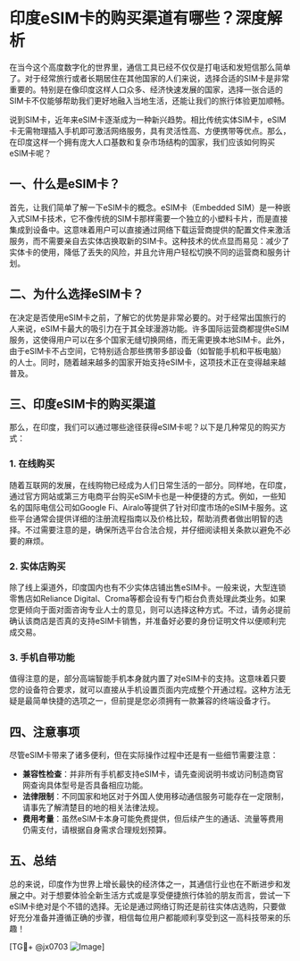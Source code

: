 # 印度eSIM卡的购买渠道有哪些？深度解析

在当今这个高度数字化的世界里，通信工具已经不仅仅是打电话和发短信那么简单了。对于经常旅行或者长期居住在其他国家的人们来说，选择合适的SIM卡是非常重要的。特别是在像印度这样人口众多、经济快速发展的国家，选择一张合适的SIM卡不仅能够帮助我们更好地融入当地生活，还能让我们的旅行体验更加顺畅。

说到SIM卡，近年来eSIM卡逐渐成为一种新兴趋势。相比传统实体SIM卡，eSIM卡无需物理插入手机即可激活网络服务，具有灵活性高、方便携带等优点。那么，在印度这样一个拥有庞大人口基数和复杂市场结构的国家，我们应该如何购买eSIM卡呢？

## 一、什么是eSIM卡？

首先，让我们简单了解一下eSIM卡的概念。eSIM卡（Embedded SIM）是一种嵌入式SIM卡技术，它不像传统的SIM卡那样需要一个独立的小塑料卡片，而是直接集成到设备中。这意味着用户可以直接通过网络下载运营商提供的配置文件来激活服务，而不需要亲自去实体店换取新的SIM卡。这种技术的优点显而易见：减少了实体卡的使用，降低了丢失的风险，并且允许用户轻松切换不同的运营商和服务计划。

## 二、为什么选择eSIM卡？

在决定是否使用eSIM卡之前，了解它的优势是非常必要的。对于经常出国旅行的人来说，eSIM卡最大的吸引力在于其全球漫游功能。许多国际运营商都提供eSIM服务，这使得用户可以在多个国家无缝切换网络，而无需更换本地SIM卡。此外，由于eSIM卡不占空间，它特别适合那些携带多部设备（如智能手机和平板电脑）的人士。同时，随着越来越多的国家开始支持eSIM卡，这项技术正在变得越来越普及。

## 三、印度eSIM卡的购买渠道

那么，在印度，我们可以通过哪些途径获得eSIM卡呢？以下是几种常见的购买方式：

### 1. 在线购买

随着互联网的发展，在线购物已经成为人们日常生活的一部分。同样地，在印度，通过官方网站或第三方电商平台购买eSIM卡也是一种便捷的方式。例如，一些知名的国际电信公司如Google Fi、Airalo等提供了针对印度市场的eSIM卡服务。这些平台通常会提供详细的注册流程指南以及价格比较，帮助消费者做出明智的选择。不过需要注意的是，确保所选平台合法合规，并仔细阅读相关条款以避免不必要的麻烦。

### 2. 实体店购买

除了线上渠道外，印度国内也有不少实体店铺出售eSIM卡。一般来说，大型连锁零售店如Reliance Digital、Croma等都会设有专门柜台负责处理此类业务。如果您更倾向于面对面咨询专业人士的意见，则可以选择这种方式。不过，请务必提前确认该商店是否真的支持eSIM卡销售，并准备好必要的身份证明文件以便顺利完成交易。

### 3. 手机自带功能

值得注意的是，部分高端智能手机本身就内置了对eSIM卡的支持。这意味着只要您的设备符合要求，就可以直接从手机设置页面内完成整个开通过程。这种方法无疑是最简单快捷的选项之一，但前提是您必须拥有一款兼容的终端设备才行。

## 四、注意事项

尽管eSIM卡带来了诸多便利，但在实际操作过程中还是有一些细节需要注意：

- **兼容性检查**：并非所有手机都支持eSIM卡，请先查阅说明书或访问制造商官网查询具体型号是否具备相应功能。
- **法律限制**：不同国家和地区对于外国人使用移动通信服务可能存在一定限制，请事先了解清楚目的地的相关法律法规。
- **费用考量**：虽然eSIM卡本身可能免费提供，但后续产生的通话、流量等费用仍需支付，请根据自身需求合理规划预算。

## 五、总结

总的来说，印度作为世界上增长最快的经济体之一，其通信行业也在不断进步和发展之中。对于想要体验全新生活方式或是享受便捷旅行体验的朋友而言，尝试一下eSIM卡绝对是个不错的选择。无论是通过网络订购还是前往实体店选购，只要做好充分准备并遵循正确的步骤，相信每位用户都能顺利享受到这一高科技带来的乐趣！

[TG💪+ @jx0703 ![Image](https://github.com/user-attachments/assets/dbca1d08-cadb-493c-b0ec-ad6f7a83f270)]